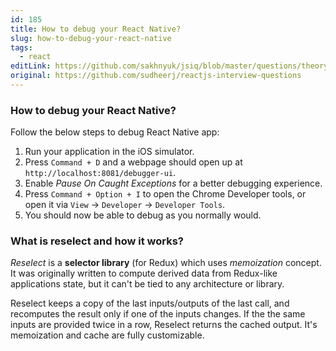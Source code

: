 ```yaml
---
id: 185
title: How to debug your React Native?
slug: how-to-debug-your-react-native
tags:
  - react
editLink: https://github.com/sakhnyuk/jsiq/blob/master/questions/theory/react/185.md
original: https://github.com/sudheerj/reactjs-interview-questions
---
```


### How to debug your React Native?

Follow the below steps to debug React Native app:

1. Run your application in the iOS simulator.
2. Press `Command + D` and a webpage should open up at `http://localhost:8081/debugger-ui`.
3. Enable _Pause On Caught Exceptions_ for a better debugging experience.
4. Press `Command + Option + I` to open the Chrome Developer tools, or open it via `View` -> `Developer` -> `Developer Tools`.
5. You should now be able to debug as you normally would.

### What is reselect and how it works?

_Reselect_ is a **selector library** (for Redux) which uses _memoization_ concept. It was originally written to compute derived data from Redux-like applications state, but it can't be tied to any architecture or library.

Reselect keeps a copy of the last inputs/outputs of the last call, and recomputes the result only if one of the inputs changes. If the the same inputs are provided twice in a row, Reselect returns the cached output. It's memoization and cache are fully customizable.